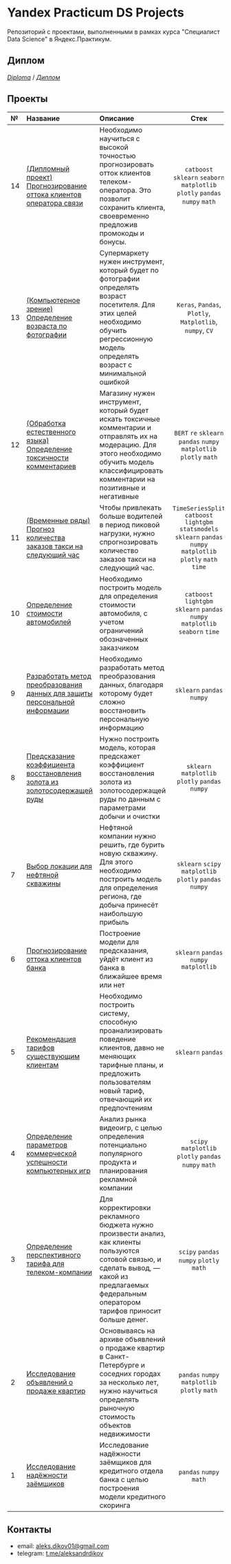 # Yandex Practicum DS Projects

Репозиторий с проектами, выполненными в рамках курса "Специалист Data Science" в Яндекс.Практикум.

## Диплом

*<a href="https://drive.google.com/file/d/1H3pf9a-X8w6w2mWn1Ha5V1eSbBZuUEzq/view?usp=sharing">Diploma</a>* / *<a href="https://drive.google.com/file/d/1m04TIBmg3wRIDEQ8763Fe3xAZz2CtlMR/view?usp=sharing">Диплом</a>*


## Проекты

|№| Название | Описание | Стек |
|:---|:-------------------|:----------------------------------------------------------|:-----------:|
|14  |[(Дипломный проект) Прогнозирование оттока клиентов оператора связи](14.telecom_customer_churn_graduate_project)|Необходимо научиться с высокой точностью прогнозировать отток клиентов телеком-оператора. Это позволит сохранить клиента, своевременно предложив промокоды и бонусы.|`catboost` `sklearn` `seaborn` `matplotlib` `plotly` `pandas` `numpy` `math`|
|13  |[(Компьютерное зрение) Определение возраста по фотографии](13_computer_vision)|Супермаркету нужен инструмент, который будет по фотографии определять возраст посетителя. Для этих целей необходимо обучить регрессионную модель определять возраст с минимальной ошибкой|`Keras`, `Pandas`, `Plotly`, `Matplotlib`, `numpy`, `CV`|
|12  |[(Обработка естественного языка) Определение токсичности комментариев](12_nlp_toxic_texts)|Магазину нужен инструмент, который будет искать токсичные комментарии и отправлять их на модерацию. Для этого необходимо обучить модель классифицировать комментарии на позитивные и негативные|`BERT` `re` `sklearn` `pandas` `numpy` `matplotlib` `plotly` `math`|
|11  |[(Временные ряды) Прогноз количества заказов такси на следующий час](11_time_series_taxi_orders_forecasting)|Чтобы привлекать больше водителей в период пиковой нагрузки, нужно спрогнозировать количество заказов такси на следующий час.|`TimeSeriesSplit` `catboost` `lightgbm` `statsmodels` `sklearn` `pandas` `numpy` `matplotlib` `plotly` `math` `time`|
|10  |[Определение стоимости автомобилей](10_cars_cost_determining)|Необходимо построить модель для определения стоимости автомобиля, с учетом ограничений обозначенных заказчиком|`catboost` `lightgbm` `sklearn` `pandas` `numpy` `matplotlib` `seaborn`  `time`|
|9   |[Разработать метод преобразования данных для защиты персональной информации](09_linear_algebra)|Необходимо разработать метод преобразования данных, благодаря которому будет сложно восстановить персональную информацию|`sklearn` `pandas` `numpy` |
|8   |[Предсказание коэффициента восстановления золота из золотосодержащей руды](08_gold_recovery)|Нужно построить модель, которая предскажет коэффициент восстановления золота из золотосодержащей руды по данным с параметрами добычи и очистки|`sklearn` `matplotlib` `plotly` `pandas` `numpy`|
|7   |[Выбор локации для нефтяной скважины](07_ml_for_business_oil_bores)|Нефтяной компании нужно решить, где бурить новую скважину. Для этого необходимо построить модель для определения региона, где добыча принесёт наибольшую прибыль|`sklearn` `scipy` `matplotlib` `plotly` `pandas` `numpy`|
|6   |[Прогнозирование оттока клиентов банка](06_customer_churn_forecasting/06_customer_churn_forecasting.ipynb)|Построение модели для предсказания, уйдёт клиент из банка в ближайшее время или нет|`sklearn` `pandas` `numpy` `matplotlib`|
|5   |[Рекомендация тарифов существующим клиентам](05_ml_intro_mobile_tariffs)|Необходимо построить систему, способную проанализировать поведение клиентов, давно не меняющих тарифные планы, и предложить пользователям новый тариф, отвечающий их предпочтениям|`sklearn` `pandas`|
|4   |[Определение параметров коммерческой успешности компьютерных игр](04_game_dev_analytics)|Анализ рынка видеоигр, с целью определения потенциально популярного продукта и планирования рекламной компании|`scipy` `matplotlib` `plotly` `pandas` `numpy` `math`|
|3   |[Определение перспективного тарифа для телеком-компании](03_statistical_data_analysis)|Для корректировки рекламного бюджета нужно произвести анализ, как клиенты пользуются сотовой связью, и сделать вывод, — какой из предлагаемых федеральным оператором тарифов приносит больше денег.|`scipy` `pandas` `numpy` `plotly` `math`|
|2   |[Исследование объявлений о продаже квартир](02_real_estate_market)|Основываясь на архиве объявлений о продаже квартир в Санкт-Петербурге и соседних городах за несколько лет, нужно научиться определять рыночную стоимость объектов недвижимости|`pandas` `numpy` `matplotlib` `plotly` `math`|
|1   |[Исследование надёжности заёмщиков](01_bank_data_preprocessing)|Исследование надёжности заёмщиков для кредитного отдела банка с целью построения модели кредитного скоринга|`pandas` `numpy` `math`|


## Контакты

- email: <a href="mailto:aleks.dikov01@gmail.com">aleks.dikov01@gmail.com</a>
- telegram: <a href="https://t.me/aleksandrdikov">t.me/aleksandrdikov</a>